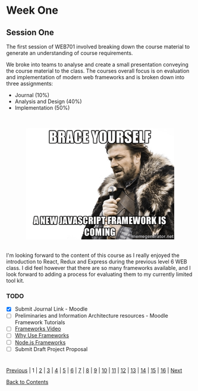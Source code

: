 # Week One

## Session One
The first session of WEB701 involved breaking down the course material to generate an understanding of course requirements. 

We broke into teams to analyse and create a small presentation conveying the course material to the class. The courses overall focus is on evaluation and implementation of modern web frameworks and is broken down into three assignments:
* Journal (10%)
* Analysis and Design (40%)
* Implementation (50%)
<br/>
<p align="center">
  <img width="400" height="300" src="/images/a-new-javascript-framework-is-coming.png">
</p>
<br/>
I'm looking forward to the content of this course as I really enjoyed the introduction to React, Redux and Express during the previous level 6 WEB class. I did feel however that there are so many frameworks available, and I look forward to adding a process for evaluating them to my currently limited tool kit.  

### TODO
- [x] Submit Journal Link - Moodle
- [ ] Preliminaries and Information Architecture resources - Moodle
Framework Tutorials
- [ ] [Frameworks Video](https://www.lynda.com/Web-Design-tutorials/Frameworks/177837/364286-4.html)
- [ ] [Why Use Frameworks](https://www.lynda.com/PHP-tutorials/Why-use-framework/540346/579816-4.html?srchtrk=index%3a5%0alinktypeid%3a2%0aq%3aLaravel%0apage%3a1%0as%3arelevance%0asa%3atrue%0aproducttypeid%3a2) 
- [ ] [Node.js Frameworks](https://www.linkedin.com/learning/learning-node-js-2/node-js-frameworks-2?accountId=76059146&u=76059146&success=true&authUUID=%2FMKUP5z7RFGxYRYRi%2Fm1Jg%3D%3D)
- [ ] Submit Draft Project Proposal

#
[Previous](https://github.com/Jason-MacDonald/WEB701-Journal/blob/master/contents.md) | 
1 | 
[2](https://github.com/Jason-MacDonald/WEB701-Journal/blob/master/week-two.md) | 
[3](https://github.com/Jason-MacDonald/WEB701-Journal/blob/master/week-three.md) | 
[4](https://github.com/Jason-MacDonald/WEB701-Journal/blob/master/week-four.md) | 
[5](https://github.com/Jason-MacDonald/WEB701-Journal/blob/master/week-five.md) | 
[6](https://github.com/Jason-MacDonald/WEB701-Journal/blob/master/week-six.md) | 
[7](https://github.com/Jason-MacDonald/WEB701-Journal/blob/master/week-seven.md) | 
[8](https://github.com/Jason-MacDonald/WEB701-Journal/blob/master/week-eight.md) | 
[9](https://github.com/Jason-MacDonald/WEB701-Journal/blob/master/week-nine.md) | 
[10](https://github.com/Jason-MacDonald/WEB701-Journal/blob/master/week-ten.md) | 
[11](https://github.com/Jason-MacDonald/WEB701-Journal/blob/master/week-eleven.md) | 
[12](https://github.com/Jason-MacDonald/WEB701-Journal/blob/master/week-twelve.md) | 
[13](https://github.com/Jason-MacDonald/WEB701-Journal/blob/master/week-thirteen.md) | 
[14](https://github.com/Jason-MacDonald/WEB701-Journal/blob/master/week-fourteen.md) | 
[15](https://github.com/Jason-MacDonald/WEB701-Journal/blob/master/week-fifteen.md) | 
[16](https://github.com/Jason-MacDonald/WEB701-Journal/blob/master/week-sixteen.md) |
[Next](https://github.com/Jason-MacDonald/WEB701-Journal/blob/master/week-two.md)

[Back to Contents](https://github.com/Jason-MacDonald/WEB701-Journal/blob/master/contents.md)
